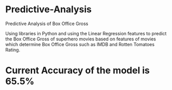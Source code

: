 # Predictive-Analysis
Predictive Analysis of Box Office Gross

Using libraries in Python and using the Linear Regression features to predict the Box Office Gross of superhero movies based on features of movies which determine Box Office Gross such as IMDB and Rotten Tomatoes Rating.

<h1>Current Accuracy of the model is 65.5%</h1>
